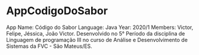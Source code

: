 # AppCodigoDoSabor
App Name: Código do Sabor
Language: Java
Year: 2020/1
Members: Victor, Felipe, Jéssica, João Victor.
Desenvolvido no 5° Período da disciplina de Linguagem de programação III no curso de Análise e Desenvolvimento de Sistemas da FVC - São Mateus/ES.
